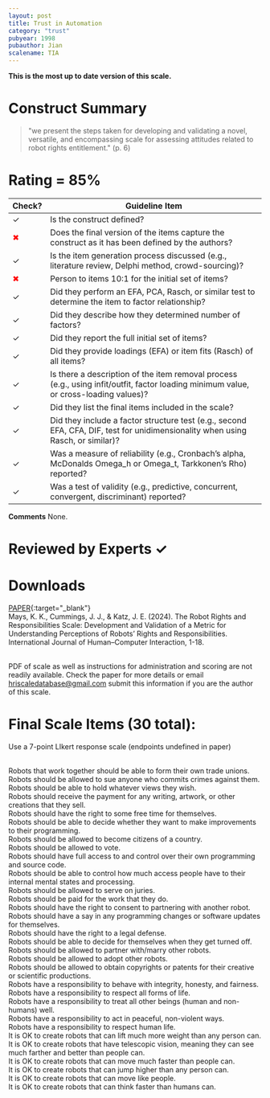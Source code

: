 ```yaml
---
layout: post
title: Trust in Automation
category: "trust"
pubyear: 1998
pubauthor: Jian
scalename: TIA
---
```


**This is the most up to date version of this scale.**

# Construct Summary

>"we present the steps taken for developing and validating a novel, versatile, and encompassing scale for assessing attitudes related to robot rights entitlement." (p. 6)
    

# Rating = 85% 

<table>
  <thead>
    <tr>
      <th>Check?</th>
      <th>Guideline Item</th>
    </tr>
  </thead>
  <tbody>
    <tr>
      <td>&#10003;</td>
      <td>Is the construct defined?</td>
    </tr>
    <tr>
      <td style="color: red;">&#10006;</td>
      <td>Does the final version of the items capture the construct as it has been defined by the authors?</td>
    </tr>
    <tr>
      <td>&#10003;</td>
      <td>Is the item generation process discussed (e.g., literature review, Delphi method, crowd-sourcing)?</td>
    </tr>
    <tr>
      <td style="color: red;">&#10006;</td>
      <td>Person to items 10:1 for the initial set of items?</td>
    </tr>
    <tr>
      <td>&#10003;</td>
      <td>Did they perform an EFA, PCA, Rasch, or similar test to determine the item to factor relationship?</td>
    </tr>
    <tr>
      <td>&#10003;</td>
      <td>Did they describe how they determined number of factors?</td>
    </tr>
    <tr>
      <td>&#10003;</td>
      <td>Did they report the full initial set of items?</td>
    </tr>
    <tr>
      <td>&#10003;</td>
      <td>Did they provide loadings (EFA) or item fits (Rasch) of all items?</td>
    </tr>
    <tr>
      <td>&#10003;</td>
      <td>Is there a description of the item removal process (e.g., using infit/outfit, factor loading minimum value, or cross-loading values)?</td>
    </tr>
    <tr>
      <td>&#10003;</td>
      <td>Did they list the final items included in the scale?</td>
    </tr>
    <tr>
      <td>&#10003;</td>
      <td>Did they include a factor structure test (e.g., second EFA, CFA, DIF, test for unidimensionality when using Rasch, or similar)?</td>
    </tr>
    <tr>
      <td>&#10003;</td>
      <td>Was a measure of reliability (e.g., Cronbach’s alpha, McDonalds Omega_h or Omega_t, Tarkkonen’s Rho) reported?</td>
    </tr>
    <tr>
      <td>&#10003;</td>
      <td>Was a test of validity (e.g., predictive, concurrent, convergent, discriminant) reported?</td>
    </tr>
  </tbody>
</table>

**Comments**
None.

# Reviewed by Experts &#10003;


# Downloads
[PAPER](https://www.tandfonline.com/doi/full/10.1080/10447318.2024.2338332){:target="_blank"}
<br>Mays, K. K., Cummings, J. J., & Katz, J. E. (2024). The Robot Rights and Responsibilities Scale: Development and Validation of a Metric for Understanding Perceptions of Robots’ Rights and Responsibilities. International Journal of Human–Computer Interaction, 1-18.

<br>PDF of scale as well as instructions for administration and scoring are not readily available. Check the paper for more details or email hriscaledatabase@gmail.com submit this information if you are the author of this scale.

# Final Scale Items (30 total):
Use a 7-point LIkert response scale (endpoints undefined in paper)

<br>Robots that work together should be able to form their own trade unions.
<br>Robots should be allowed to sue anyone who commits crimes against them.
<br>Robots should be able to hold whatever views they wish.
<br>Robots should receive the payment for any writing, artwork, or other creations that they sell.
<br>Robots should have the right to some free time for themselves.
<br>Robots should be able to decide whether they want to make improvements to their programming.
<br>Robots should be allowed to become citizens of a country. 
<br>Robots should be allowed to vote.
<br>Robots should have full access to and control over their own programming and source code.
<br>Robots should be able to control how much access people have to their internal mental states and processing.
<br>Robots should be allowed to serve on juries. 
<br>Robots should be paid for the work that they do.
<br>Robots should have the right to consent to partnering with another robot.
<br>Robots should have a say in any programming changes or software updates for themselves.
<br>Robots should have the right to a legal defense.
<br>Robots should be able to decide for themselves when they get turned off.
<br>Robots should be allowed to partner with/marry other robots.
<br>Robots should be allowed to adopt other robots.
<br>Robots should be allowed to obtain copyrights or patents for their creative or scientific productions.
<br>Robots have a responsibility to behave with integrity, honesty, and fairness.
<br>Robots have a responsibility to respect all forms of life.
<br>Robots have a responsibility to treat all other beings (human and non-humans) well.
<br>Robots have a responsibility to act in peaceful, non-violent ways.
<br>Robots have a responsibility to respect human life.
<br>It is OK to create robots that can lift much more weight than any person can.
<br>It is OK to create robots that have telescopic vision, meaning they can see much farther and better than people can.
<br>It is OK to create robots that can move much faster than people can.
<br>It is OK to create robots that can jump higher than any person can.
<br>It is OK to create robots that can move like people.
<br>It is OK to create robots that can think faster than humans can.





